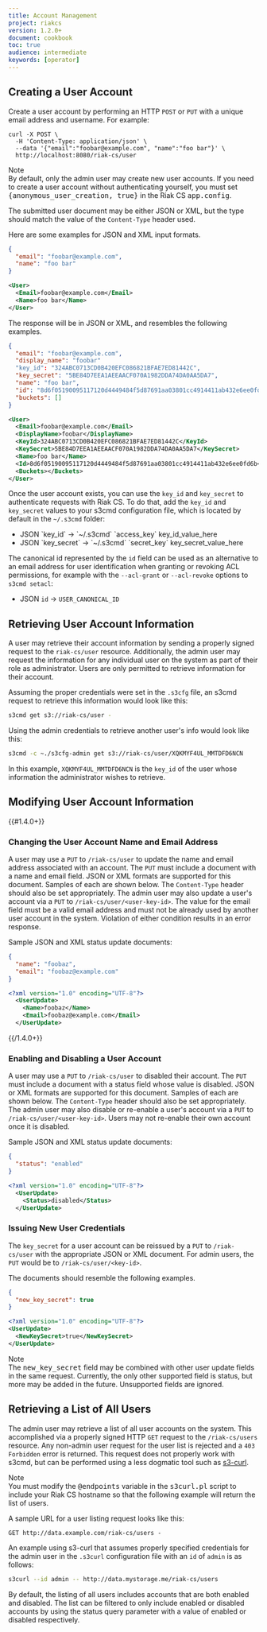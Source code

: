 ```yaml
---
title: Account Management
project: riakcs
version: 1.2.0+
document: cookbook
toc: true
audience: intermediate
keywords: [operator]
---
```


## Creating a User Account

Create a user account by performing an HTTP `POST` or `PUT` with a unique email address and username. For example:

```curl
curl -X POST \
  -H 'Content-Type: application/json' \
  --data '{"email":"foobar@example.com", "name":"foo bar"}' \
  http://localhost:8080/riak-cs/user 
```

<div class="note"><div class="title">Note</div>By default, only the admin user may create new user accounts. If you need to create a user account without authenticating yourself, you must set <tt>{anonymous_user_creation, true}</tt> in the Riak CS <tt>app.config</tt>.
</div>

The submitted user document may be either JSON or XML, but the type should match the value of the `Content-Type` header used.

Here are some examples for JSON and XML input formats.

```json
{
  "email": "foobar@example.com",
  "name": "foo bar"
}
```

```xml
<User>
  <Email>foobar@example.com</Email>
  <Name>foo bar</Name>
</User>
```

The response will be in JSON or XML, and resembles the following examples.

```json
{
  "email": "foobar@example.com",
  "display_name": "foobar"
  "key_id": "324ABC0713CD0B420EFC086821BFAE7ED81442C",
  "key_secret": "5BE84D7EEA1AEEAACF070A1982DDA74DA0AA5DA7",
  "name": "foo bar",
  "id": "8d6f05190095117120d4449484f5d87691aa03801cc4914411ab432e6ee0fd6b",
  "buckets": []
}
```

```xml
<User>
  <Email>foobar@example.com</Email>
  <DisplayName>foobar</DisplayName>
  <KeyId>324ABC0713CD0B420EFC086821BFAE7ED81442C</KeyId>
  <KeySecret>5BE84D7EEA1AEEAACF070A1982DDA74DA0AA5DA7</KeySecret>
  <Name>foo bar</Name>
  <Id>8d6f05190095117120d4449484f5d87691aa03801cc4914411ab432e6ee0fd6b</Id>
  <Buckets></Buckets>
</User>
```

Once the user account exists, you can use the `key_id` and `key_secret` to authenticate requests with Riak CS. To do that, add the `key_id` and `key_secret` values to your s3cmd configuration file, which is located by default in the `~/.s3cmd` folder:

* JSON \`key_id\` -> \`~/.s3cmd\` \`access_key\` key_id_value_here
* JSON \`key_secret\` -> \`~/.s3cmd\` \`secret_key\` key_secret_value_here

The canonical id represented by the `id` field can be used as an alternative to an email address for user identification when granting or revoking ACL permissions, for example with the `--acl-grant` or `--acl-revoke` options to `s3cmd setacl`:

* JSON `id` -> `USER_CANONICAL_ID`

## Retrieving User Account Information

A user may retrieve their account information by sending a properly signed request to the `riak-cs/user` resource. Additionally, the admin user may request the information for any individual user on the system as part of their role as administrator. Users are only permitted to retrieve information for their account.

Assuming the proper credentials were set in the `.s3cfg` file, an s3cmd request to retrieve this information would look like this:

```bash
s3cmd get s3://riak-cs/user -
```

Using the admin credentials to retrieve another user's info would look like this:

```bash
s3cmd -c ~./s3cfg-admin get s3://riak-cs/user/XQKMYF4UL_MMTDFD6NCN
```

In this example, `XQKMYF4UL_MMTDFD6NCN` is the `key_id` of the user whose information the administrator wishes to retrieve.

## Modifying User Account Information

{{#1.4.0+}}

### Changing the User Account Name and Email Address

A user may use a `PUT` to `/riak-cs/user` to update the name and email address associated with an account. The `PUT` must include a document with a name and email field. JSON or XML formats are supported for this document. Samples of each are shown below. The `Content-Type` header should also be set appropriately. The admin user may also update a user's account via a `PUT` to `/riak-cs/user/<user-key-id>`. The value for the email field must be a valid email address and must not be already used by another user account in the system. Violation of either condition results in an error response.

Sample JSON and XML status update documents:

```json
{
  "name": "foobaz",
  "email": "foobaz@example.com"
}
```

```xml
<?xml version="1.0" encoding="UTF-8"?>
  <UserUpdate>
    <Name>foobaz</Name>
    <Email>foobaz@example.com</Email>
  </UserUpdate>
```
{{/1.4.0+}}

### Enabling and Disabling a User Account
A user may use a `PUT` to `/riak-cs/user` to disabled their account. The `PUT` must include a document with a status field whose value is disabled. JSON or XML formats are supported for this document. Samples of each are shown below. The `Content-Type` header should also be set appropriately. The admin user may also disable or re-enable a user's account via a `PUT` to `/riak-cs/user/<user-key-id>`. Users may not re-enable their own account once it is disabled.

Sample JSON and XML status update documents:

```json
{
  "status": "enabled"
}
```

```xml
<?xml version="1.0" encoding="UTF-8"?>
  <UserUpdate>
    <Status>disabled</Status>
  </UserUpdate>
```

### Issuing New User Credentials
The `key_secret` for a user account can be reissued by a `PUT` to `/riak-cs/user` with the appropriate JSON or XML document. For admin users, the `PUT` would be to `/riak-cs/user/<key-id>`.

The documents should resemble the following examples.

```json
{
  "new_key_secret": true
}
```

```xml
<?xml version="1.0" encoding="UTF-8"?>
<UserUpdate>
  <NewKeySecret>true</NewKeySecret>
</UserUpdate>
```

<div class="note">
<div class="title">Note</div>
The <tt>new_key_secret</tt> field may be combined with other user update fields in the same request. Currently, the only other supported field is status, but more may be added in the future. Unsupported fields are ignored.
</div>

## Retrieving a List of All Users
The admin user may retrieve a list of all user accounts on the system. This accomplished via a properly signed HTTP `GET` request to the `/riak-cs/users` resource. Any non-admin user request for the user list is rejected and a `403 Forbidden` error is returned. This request does not properly work with s3cmd, but can be performed using a less dogmatic tool such as [s3-curl](http://aws.amazon.com/code/128).

<div class="info"><div class="title">Note</div>You must modify the <tt>@endpoints</tt> variable in the <tt>s3curl.pl</tt> script to include your Riak CS hostname so that the following example will return the list of users.
</div>

A sample URL for a user listing request looks like this:

```http
GET http://data.example.com/riak-cs/users -
```

An example using s3-curl that assumes properly specified credentials for the admin user in the `.s3curl` configuration file with an `id` of `admin` is as follows:

```bash
s3curl --id admin -- http://data.mystorage.me/riak-cs/users
```

By default, the listing of all users includes accounts that are both enabled and disabled. The list can be filtered to only include enabled or disabled accounts by using the status query parameter with a value of enabled or disabled respectively.
